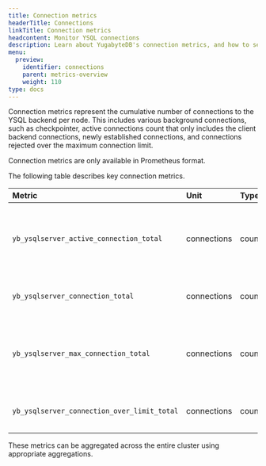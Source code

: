 ```yaml
---
title: Connection metrics
headerTitle: Connections
linkTitle: Connection metrics
headcontent: Monitor YSQL connections
description: Learn about YugabyteDB's connection metrics, and how to select and use the metrics.
menu:
  preview:
    identifier: connections
    parent: metrics-overview
    weight: 110
type: docs
---
```


Connection metrics represent the cumulative number of connections to the YSQL backend per node. This includes various background connections, such as checkpointer, active connections count that only includes the client backend connections, newly established connections, and connections rejected over the maximum connection limit.

Connection metrics are only available in Prometheus format.

The following table describes key connection metrics.

| Metric | Unit | Type | Description |
| :------ | :--- | :--- | :---------- |
| `yb_ysqlserver_active_connection_total` | connections | counter | The number of active client backend connections to YSQL server. If a client connection is executing a statement, it is considered an active connection. Any client connection not executing a statement is considered an idle connection.|
| `yb_ysqlserver_connection_total` | connections | counter | The total number of all connections to YSQL, which includes active connections, idle connections, and background connections. |
| `yb_ysqlserver_max_connection_total` | connections | counter | The maximum number of concurrent connections that a YSQL server can support at any given time. The default is 300. This value can be changed using the `--ysql_max_connections` YB-TServer flag. |
| `yb_ysqlserver_connection_over_limit_total` | connections | counter | The number of connection requests rejected by the YSQL server over the maximum connection limit, based on `yb_ysqlserver_max_connection_total`.  |

These metrics can be aggregated across the entire cluster using appropriate aggregations.
